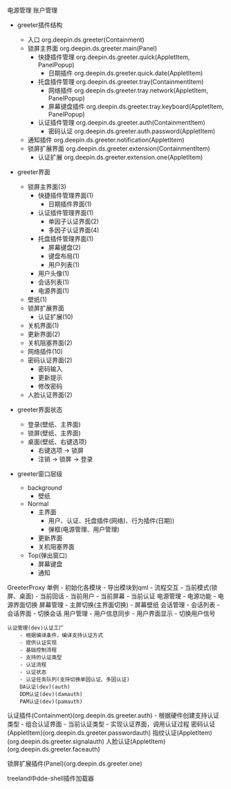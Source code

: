 电源管理
账户管理

- greeter插件结构
    - 入口 org.deepin.ds.greeter(Containment)
    - 锁屏主界面 org.deepin.ds.greeter.main(Panel)
        - 快捷插件管理 org.deepin.ds.greeter.quick(AppletItem, PanelPopup)
            - 日期插件 org.deepin.ds.greeter.quick.date(AppletItem)
        - 托盘插件管理 org.deepin.ds.greeter.tray(ContainmentItem)
            - 网络插件 org.deepin.ds.greeter.tray.network(AppletItem, PanelPopup)
            - 屏幕键盘插件 org.deepin.ds.greeter.tray.keyboard(AppletItem, PanelPopup)
        - 认证插件管理 org.deepin.ds.greeter.auth(ContainmentItem)
            - 密码认证 org.deepin.ds.greeter.auth.password(AppletItem)
    - 通知插件 org.deepin.ds.greeter.notification(AppletItem)
    - 锁屏扩展界面 org.deepin.ds.greeter.extension(ContainmentItem)
        - 认证扩展 org.deepin.ds.greeter.extension.one(AppletItem)

- greeter界面
    - 锁屏主界面(3)
        - 快捷插件管理界面(1)
            - 日期插件界面(1)
        - 认证插件管理界面(1)
            - 单因子认证界面(2)
            - 多因子认证界面(4)
        - 托盘插件管理界面(1)
            - 屏幕键盘(2)
            - 键盘布局(1)
            - 用户列表(1)
        - 用户头像(1)
        - 会话列表(1)
        - 电源界面(1)
    - 壁纸(1)
    - 锁屏扩展界面
        - 认证扩展(10)
    - 关机界面(1)
    - 更新界面(2)
    - 关机阻塞界面(2)
    - 网络插件(10)
    - 密码认证界面(2)
        - 密码输入
        - 更新提示
        - 修改密码
    - 人脸认证界面(2)
        
- greeter界面状态
    - 登录(壁纸、主界面)
    - 锁屏(壁纸、主界面)
    - 桌面(壁纸、右键选项)
        - 右键选项 -> 锁屏
        - 注销 -> 锁屏 -> 登录

- greeter窗口层级
    - background
        - 壁纸
    - Normal
        - 主界面
            - 用户、认证、托盘插件(网络)、行为插件(日期))
            - 弹框(电源管理、用户管理)
        - 更新界面
        - 关机阻塞界面
    - Top(弹出窗口)
        - 屏幕键盘
        - 通知

GreeterProxy 单例
    - 初始化各模块
    - 导出模块到qml
    - 流程交互
    - 当前模式(锁屏、桌面)
    - 当前回话
    - 当前用户
    - 当前屏幕
    - 当前认证
    电源管理
        - 电源功能
        - 电源界面切换
    屏幕管理
        - 主屏切换(主界面切换)
        - 屏幕壁纸
    会话管理
        - 会话列表
        - 会话界面
        - 切换会话
    用户管理
        - 用户信息同步
        - 用户界面显示
        - 切换用户信号

    认证管理(dev)认证工厂
        - 根据编译条件，编译支持认证方式
        - 提供认证实现
        - 基础控制流程
        - 支持的认证类型
        - 认证流程
        - 认证状态
        - 认证任务队列(支持切换单因认证、多因认证)
        DA认证(dev)(auth)
        DDM认证(dev)(damauth)
        PAM认证(dev)(pamauth)

认证插件(Containment)(org.deepin.ds.greeter.auth)
    - 根据硬件创建支持认证类型
    - 组合认证界面
    - 当前认证类型
    - 实现认证界面，调用认证过程
    密码认证(AppletItem)(org.deepin.ds.greeter.passwordauth)
    指纹认证(AppletItem)(org.deepin.ds.greeter.signalauth)
    人脸认证(AppletItem)(org.deepin.ds.greeter.faceauth)
    
锁屏扩展插件(Panel)(org.deepin.ds.greeter.one)

treeland中dde-shell插件加载器
